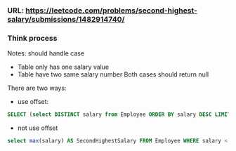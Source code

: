 ### URL: https://leetcode.com/problems/second-highest-salary/submissions/1482914740/

### Think process
Notes: should handle case
- Table only has one salary value
- Table have two same salary number 
Both cases should return null


There are two ways:
- use offset:
```sql
SELECT (select DISTINCT salary from Employee ORDER BY salary DESC LIMIT 1 OFFSET 1) AS SecondHighestSalary
```
- not use offset
```sql
select max(salary) AS SecondHighestSalary FROM Employee WHERE salary < (SELECT max(salary) from Employee)
```